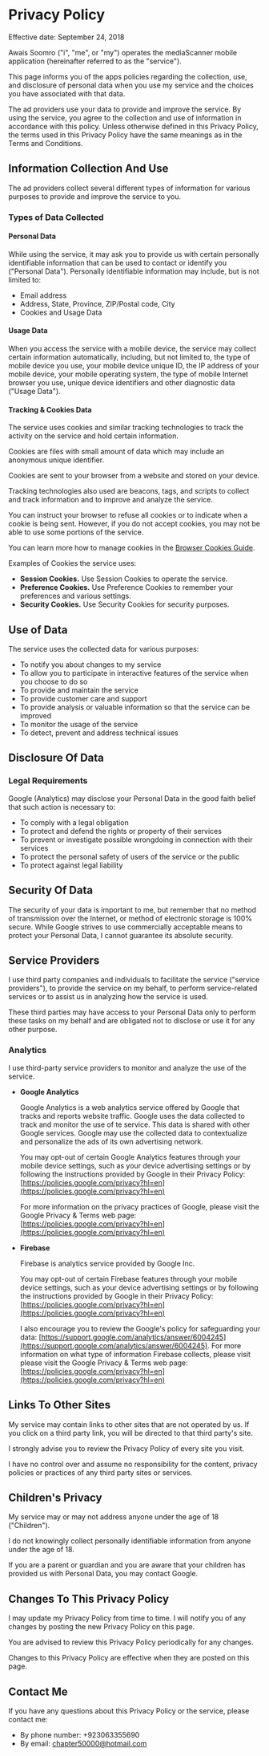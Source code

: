 # Privacy Policy

Effective date: September 24, 2018

Awais Soomro ("i", "me", or "my") operates the mediaScanner mobile application (hereinafter referred to as the "service").

This page informs you of the apps policies regarding the collection, use, and disclosure of personal data when you use my service and the choices you have associated with that data.

The ad providers use your data to provide and improve the service. By using the service, you agree to the collection and use of information in accordance with this policy.
Unless otherwise defined in this Privacy Policy, the terms used in this Privacy Policy have the same meanings as in the Terms and Conditions.

## Information Collection And Use

The ad providers collect several different types of information for various purposes to provide and improve the service to you.

### Types of Data Collected

#### Personal Data

While using the service, it may ask you to provide us with certain personally identifiable information that can be used to contact or identify you ("Personal Data"). Personally identifiable information may include, but is not limited to:

*   Email address
*   Address, State, Province, ZIP/Postal code, City
*   Cookies and Usage Data


#### Usage Data

When you access the service with a mobile device, the service may collect certain information automatically, including, but not limited to, the type of mobile device you use, your mobile device unique ID, the IP address of your mobile device, your mobile operating system, the type of mobile Internet browser you use, unique device identifiers and other diagnostic data ("Usage Data").


#### Tracking & Cookies Data

The service uses cookies and similar tracking technologies to track the activity on the service and hold certain information.

Cookies are files with small amount of data which may include an anonymous unique identifier.

Cookies are sent to your browser from a website and stored on your device.

Tracking technologies also used are beacons, tags, and scripts to collect and track information and to improve and analyze the service.

You can instruct your browser to refuse all cookies or to indicate when a cookie is being sent. However, if you do not accept cookies, you may not be able to use some portions of the service.

You can learn more how to manage cookies in the [Browser Cookies Guide](https://privacypolicies.com/blog/how-to-delete-cookies/).

Examples of Cookies the service uses:

*   **Session Cookies.** Use Session Cookies to operate the service.
*   **Preference Cookies.** Use Preference Cookies to remember your preferences and various settings.
*   **Security Cookies.** Use Security Cookies for security purposes.


## Use of Data

The service uses the collected data for various purposes:

*   To notify you about changes to my service
*   To allow you to participate in interactive features of the service when you choose to do so
*   To provide and maintain the service
*   To provide customer care and support
*   To provide analysis or valuable information so that the service can be improved
*   To monitor the usage of the service
*   To detect, prevent and address technical issues


## Disclosure Of Data

### Legal Requirements

Google (Analytics) may disclose your Personal Data in the good faith belief that such action is necessary to:

*   To comply with a legal obligation
*   To protect and defend the rights or property of their services
*   To prevent or investigate possible wrongdoing in connection with their services
*   To protect the personal safety of users of the service or the public
*   To protect against legal liability


## Security Of Data

The security of your data is important to me, but remember that no method of transmission over the Internet, or method of electronic storage is 100% secure.
While Google strives to use commercially acceptable means to protect your Personal Data, I cannot guarantee its absolute security.


## Service Providers

I use third party companies and individuals to facilitate the service ("service providers"), to provide the service on my behalf, to perform service-related services or to assist us in analyzing how the service is used.

These third parties may have access to your Personal Data only to perform these tasks on my behalf and are obligated not to disclose or use it for any other purpose.


### Analytics

I use third-party service providers to monitor and analyze the use of the service.

*   **Google Analytics**

    Google Analytics is a web analytics service offered by Google that tracks and reports website traffic. Google uses the data collected to track and monitor the use of te service. This data is shared with other Google services. Google may use the collected data to contextualize and personalize the ads of its own advertising network.

    You may opt-out of certain Google Analytics features through your mobile device settings, such as your device advertising settings or by following the instructions provided by Google in their Privacy Policy: [https://policies.google.com/privacy?hl=en](https://policies.google.com/privacy?hl=en)

    For more information on the privacy practices of Google, please visit the Google Privacy & Terms web page: [https://policies.google.com/privacy?hl=en](https://policies.google.com/privacy?hl=en)

*   **Firebase**

    Firebase is analytics service provided by Google Inc.

    You may opt-out of certain Firebase features through your mobile device settings, such as your device advertising settings or by following the instructions provided by Google in their Privacy Policy: [https://policies.google.com/privacy?hl=en](https://policies.google.com/privacy?hl=en)

    I also encourage you to review the Google's policy for safeguarding your data: [https://support.google.com/analytics/answer/6004245](https://support.google.com/analytics/answer/6004245). For more information on what type of information Firebase collects, please visit please visit the Google Privacy & Terms web page: [https://policies.google.com/privacy?hl=en](https://policies.google.com/privacy?hl=en)


## Links To Other Sites

My service may contain links to other sites that are not operated by us. If you click on a third party link, you will be directed to that third party's site.

I strongly advise you to review the Privacy Policy of every site you visit.

I have no control over and assume no responsibility for the content, privacy policies or practices of any third party sites or services.


## Children's Privacy

My service may or may not address anyone under the age of 18 ("Children").

I do not knowingly collect personally identifiable information from anyone under the age of 18.

If you are a parent or guardian and you are aware that your children has provided us with Personal Data, you may contact Google.


## Changes To This Privacy Policy

I may update my Privacy Policy from time to time. I will notify you of any changes by posting the new Privacy Policy on this page.

You are advised to review this Privacy Policy periodically for any changes.

Changes to this Privacy Policy are effective when they are posted on this page.


## Contact Me

If you have any questions about this Privacy Policy or the service, please contact me:

*   By phone number: +923063355690
*   By email: chapter50000@hotmail.com
